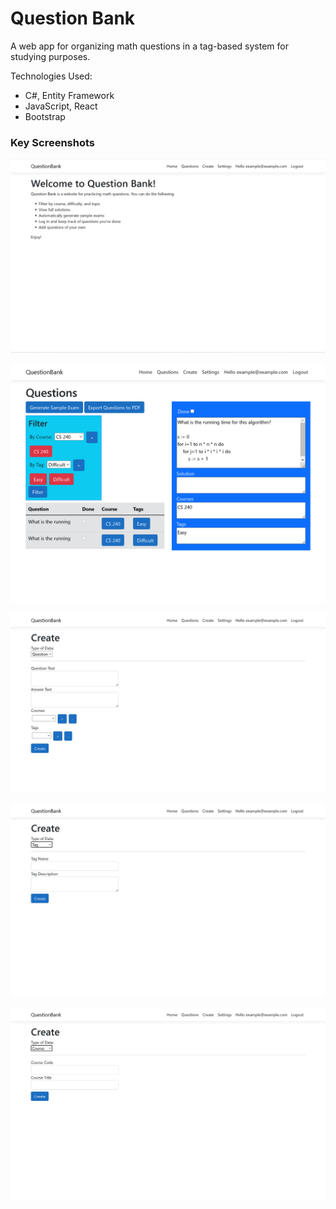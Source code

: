 # Question Bank

A web app for organizing math questions in a tag-based system for studying purposes.

Technologies Used:

- C#, Entity Framework
- JavaScript, React
- Bootstrap

### Key Screenshots

![Home](Images/1-Home.png)

![Questions Layout](Images/5-Questions-Layout.png)

![Create Question](Images/2-Create-Question.png)

![Create Tag](Images/3-Create-Tag.png)

![Create Course](Images/4-Create-Course.png)